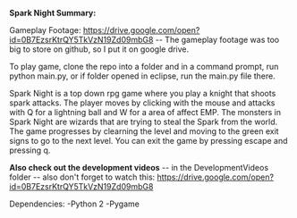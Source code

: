 **Spark Night Summary:**

Gameplay Footage: https://drive.google.com/open?id=0B7EzsrKtrQY5TkVzN19Zd09mbG8
-- The gameplay footage was too big to store on github, so I put it on google drive.

To play game, clone the repo into a folder and in a command prompt, run python main.py, or if folder opened in eclipse, run the main.py file there.

Spark Night is a top down rpg game where you play a knight that shoots spark attacks. The player moves by clicking with the mouse and attacks with Q for a lightning ball and W for a area of affect EMP. The monsters in Spark Night are wizards that are trying to steal the Spark from the world. The game progresses by clearning the level and moving to the green exit signs to go to the next level. You can exit the game by pressing escape and pressing q. 

**Also check out the development videos**
-- in the DevelopmentVideos folder
-- also don't forget to watch this: https://drive.google.com/open?id=0B7EzsrKtrQY5TkVzN19Zd09mbG8

Dependencies:
-Python 2
-Pygame
